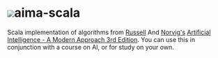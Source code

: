 # ![](https://github.com/aimacode/aima-java/blob/gh-pages/aima3e/images/aima3e.jpg)aima-scala
Scala implementation of algorithms from [Russell](http://www.cs.berkeley.edu/~russell/) And [Norvig's](http://www.norvig.com/) [Artificial Intelligence - A Modern Approach 3rd Edition](http://aima.cs.berkeley.edu/). You can use this in conjunction with a course on AI, or for study on your own.
